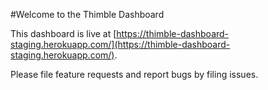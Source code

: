 #Welcome to the Thimble Dashboard

This dashboard is live at
[https://thimble-dashboard-staging.herokuapp.com/](https://thimble-dashboard-staging.herokuapp.com/).

Please file feature requests and report bugs by filing issues.
